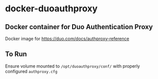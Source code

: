 # docker-duoauthproxy

## Docker container for Duo Authentication Proxy

Docker image for https://duo.com/docs/authproxy-reference

## To Run

Ensure volume mounted to `/opt/duoauthproxy/conf/` with properly configured `authproxy.cfg`

